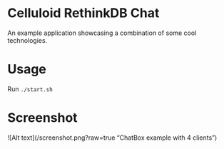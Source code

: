 Celluloid RethinkDB Chat
=====================

An example application showcasing a combination of some cool technologies.

Usage
=====
Run `./start.sh`

Screenshot
=====
![Alt text](/screenshot.png?raw=true “ChatBox example with 4 clients”)
